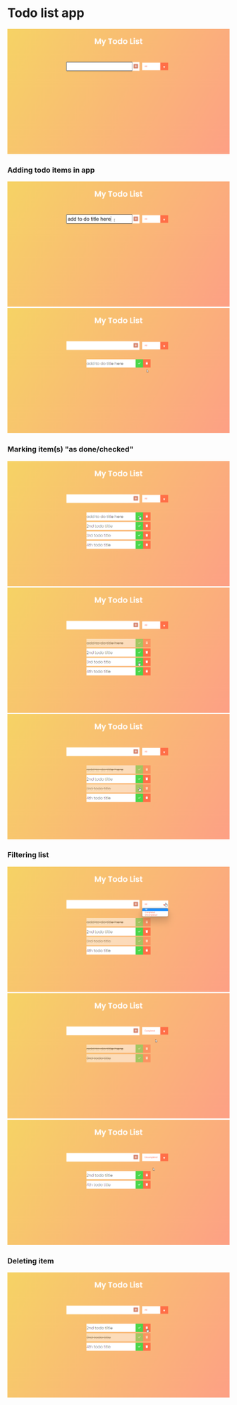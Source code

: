 # Todo list app
<img src='https://github.com/niteshkr034/javascript-projects/blob/main/Todo%20list%20app/snapshots/0.main%20page.png'/>

### Adding todo items in app
<img src='https://github.com/niteshkr034/javascript-projects/blob/main/Todo%20list%20app/snapshots/1.main%20page.png'/>

<img src='https://github.com/niteshkr034/javascript-projects/blob/main/Todo%20list%20app/snapshots/2.added%20todo%20list.png'/>

### Marking item(s) "as done/checked"

<img src='https://github.com/niteshkr034/javascript-projects/blob/main/Todo%20list%20app/snapshots/3.marking%20check%20.png'/>
<img src='https://github.com/niteshkr034/javascript-projects/blob/main/Todo%20list%20app/snapshots/4.checked%20item.png'/>
<img src='https://github.com/niteshkr034/javascript-projects/blob/main/Todo%20list%20app/snapshots/4.checked%20item2.png'/>


### Filtering list
<img src='https://github.com/niteshkr034/javascript-projects/blob/main/Todo%20list%20app/snapshots/5.filter%20by%20status.png'/>
<img src='https://github.com/niteshkr034/javascript-projects/blob/main/Todo%20list%20app/snapshots/6.filter_completed%20.png'/>
<img src='https://github.com/niteshkr034/javascript-projects/blob/main/Todo%20list%20app/snapshots/7.filter_uncompleted%20.png'/>


### Deleting item
<img src='https://github.com/niteshkr034/javascript-projects/blob/main/Todo%20list%20app/snapshots/8.deleting%20todo%20items.png'/>